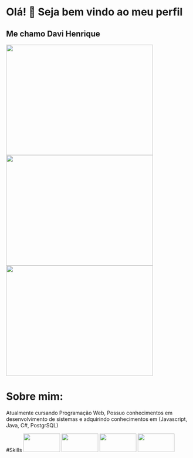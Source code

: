 # Olá! 👋 Seja bem vindo ao meu perfil
## Me chamo Davi Henrique

<img src="https://camo.githubusercontent.com/184fc220b13f19cd2ff2fc349939291dd83682e72dee6c3d9059daf6249bf6d5/68747470733a2f2f6769746875622d726561646d652d73746174732e76657263656c2e6170702f6170693f757365726e616d653d4461766964644465697679267468656d653d626561722673686f775f69636f6e733d7472756526686964655f626f726465723d66616c736526636f756e745f707269766174653d74727565" width="400" height="300" />
<img src="https://camo.githubusercontent.com/7a6273a25f8df3aa7e9dcc5821b0cbe58555b748e121531e197dc223cf11e6a3/68747470733a2f2f6769746875622d726561646d652d73747265616b2d73746174732e6865726f6b756170702e636f6d2f3f757365723d4461766964644465697679267468656d653d6265617226686964655f626f726465723d66616c7365" width="400" height="300" />
<img src="https://camo.githubusercontent.com/b074687518904691dbc3f793441fc84177b60e9e2c7642ab4b3ebec7e5bd3ad9/68747470733a2f2f6769746875622d726561646d652d73746174732e76657263656c2e6170702f6170692f746f702d6c616e67732f3f757365726e616d653d4461766964644465697679267468656d653d626561722673686f775f69636f6e733d7472756526686964655f626f726465723d66616c7365266c61796f75743d636f6d70616374" width="400" height="300" />

# Sobre mim:
Atualmente cursando Programação Web, Possuo conhecimentos em desenvolvimento de sistemas e adquirindo conhecimentos em (Javascript, Java, C#, PostgrSQL)

#Skills
<img src="https://img.shields.io/badge/C%23-239120?style=for-the-badge&logo=c-sharp&logoColor=white" width="100" height="50" />
<img src="https://img.shields.io/badge/HTML-239120?style=for-the-badge&logo=html5&logoColor=white" width="100" height="50" />
<img src="https://img.shields.io/badge/JavaScript-F7DF1E?style=for-the-badge&logo=javascript&logoColor=black" width="100" height="50" />
<img src="https://img.shields.io/badge/MySQL-00000F?style=for-the-badge&logo=mysql&logoColor=white" width="100" height="50" />
